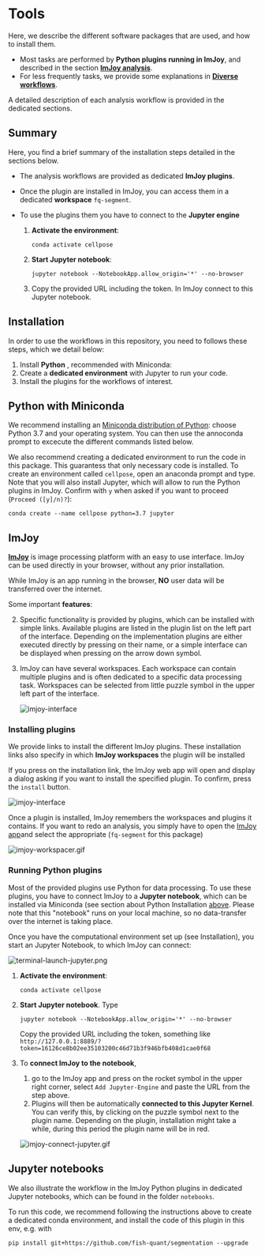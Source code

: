 # Tools
Here, we describe the different software packages that are used, and how to install them.

* Most tasks are performed by **Python plugins running in ImJoy**, and described in the section [**ImJoy analysis**](imjoy-overview.md).
* For less frequently tasks, we provide some explanations in  [**Diverse workflows**](diverse-workflows-overview.md).

A detailed description of each analysis workflow is provided in the dedicated sections. 

## Summary
Here, you find a brief summary of the installation steps detailed in the sections below.

* The analysis workflows are provided as dedicated **ImJoy plugins**. 
* Once the plugin are installed in ImJoy, you can access them in a dedicated **workspace** `fq-segment`. 
* To use the plugins them you have to connect to the **Jupyter engine**
  
    1. **Activate the environment**: 
        ```
        conda activate cellpose
        ```
    2. **Start Jupyter notebook**: 
       ```
       jupyter notebook --NotebookApp.allow_origin='*' --no-browser
       ```
    3. Copy the provided URL including the token. In ImJoy connect to this Jupyter notebook. 

## Installation
In order to use the workflows in this repository, you need to follows these steps, which we detail below: 

1. Install **Python** , recommended with Miniconda:
0. Create a **dedicated environment** with Jupyter to run your code.
0. Install the plugins for the workflows of interest. 

## Python with Miniconda
We recommend installing an [Miniconda distribution of Python](https://docs.conda.io/en/latest/miniconda.html): choose Python 3.7 and your operating system. You  can then use the annoconda prompt to excecute the different commands listed below. 

We also recommend creating a dedicated environment to run the code in this package. This guarantess that only necessary code is installed. 
To create an environment called `cellpose`, open an anaconda prompt and type. Note that you will also install 
Jupyter, which will allow to run the Python plugins in ImJoy. Confirm with `y` when asked if you want to proceed (`Proceed ([y]/n)?`): 

```
conda create --name cellpose python=3.7 jupyter
```

## ImJoy
[**ImJoy**](https://imjoy.io/docs/#/) is image processing platform with an easy
 to use interface. ImJoy can be used directly in your browser, without any prior installation. 

 While ImJoy is an app running in the browser, **NO** user data will be transferred over the internet. 
 
 Some important **features**:

 2. Specific functionality is provided by plugins, which can be installed with simple links. Available 
    plugins are listed in the plugin list on the left part of the interface. Depending on the implementation 
    plugins are either executed directly by pressing on their name, or a simple interface can be displayed when
    pressing on the arrow down symbol. 
 3. ImJoy can have several workspaces. Each workspace can contain multiple plugins and is often
    dedicated to a specific data processing task. Workspaces can be selected from little puzzle symbol in the upper left part of the interface.
 
    ![imjoy-interface](img/imjoy-interface.png)


### Installing plugins
We provide links to install the different ImJoy plugins. These installation links also specify
in which **ImJoy workspaces** the plugin will be installed  

If you press on the installation link, the ImJoy web app will open and display a
dialog asking if you want to install the specified plugin. To confirm, press the `install` button.

![imjoy-interface](img/imjoy-plugin-installation.png)

Once a plugin is installed, ImJoy remembers the workspaces and plugins it contains. 
If you want to redo an analysis, you simply have to open the [ImJoy app](https://imjoy.io/#/app)and select the appropriate (`fq-segment` for this package) 

![imjoy-workspacer.gif](img/imjoy-workspace.gif)

### Running Python plugins 
Most of the provided plugins use Python for data processing. To use these plugins, you have 
to connect ImJoy to a **Jupyter notebook**, which can be installed via Miniconda (see section about Python Installation [above](#python-with-miniconda). Please note
that this "notebook" runs on your local machine, so no data-transfer over the internet is taking place. 
    
Once you have the computational environment set up (see Installation), you start an Jupyter Notebook, 
to which ImJoy can connect: 

![terminal-launch-jupyter.png](img/terminal-launch-jupyter.png)

1. **Activate the environment**:
    ```
    conda activate cellpose
    ```
0. **Start Jupyter notebook**. Type
    ```
    jupyter notebook --NotebookApp.allow_origin='*' --no-browser
    ```
    Copy the provided URL including the token, something like `http://127.0.0.1:8889/?token=16126ce8b02ee35103200c46d71b3f946bfb408d1cae0f68`
0. To **connect ImJoy to the notebook**, 
   
    1. go to the ImJoy app and press on the rocket symbol in the upper right corner, 
       select `Add Jupyter-Engine` and paste the URL from the step above. 
    2. Plugins will then be automatically **connected to this Jupyter Kernel**. You can verify this, 
       by clicking on the puzzle symbol next to the plugin name. Depending on the plugin, installation
       might take a while, during this period the plugin name will be in red.  

    ![imjoy-connect-jupyter.gif](img/imjoy-connect-jupyter.gif) 


## Jupyter notebooks 
We also illustrate the workflow in the ImJoy Python plugins in dedicated Jupyter notebooks, which can 
be found in the folder `notebooks`. 

To run this code, we recommend following the instructions above to create a dedicated conda environment, 
and install the code of this plugin in this env, e.g. with 
```
pip install git+https://github.com/fish-quant/segmentation --upgrade
```